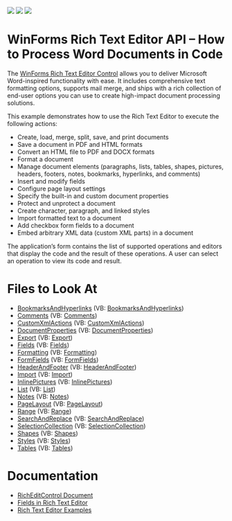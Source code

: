 <!-- default badges list -->
![](https://img.shields.io/endpoint?url=https://codecentral.devexpress.com/api/v1/VersionRange/128612208/22.2.2%2B)
[![](https://img.shields.io/badge/Open_in_DevExpress_Support_Center-FF7200?style=flat-square&logo=DevExpress&logoColor=white)](https://supportcenter.devexpress.com/ticket/details/E5219)
[![](https://img.shields.io/badge/📖_How_to_use_DevExpress_Examples-e9f6fc?style=flat-square)](https://docs.devexpress.com/GeneralInformation/403183)
<!-- default badges end -->
# WinForms Rich Text Editor API – How to Process Word Documents in Code

The [WinForms Rich Text Editor Control](https://www.devexpress.com/products/net/controls/winforms/rich_editor/) allows you to deliver Microsoft Word-inspired functionality with ease. It includes comprehensive text formatting options, supports mail merge, and ships with a rich collection of end-user options you can use to create high-impact document processing solutions.

This example demonstrates how to use the Rich Text Editor to execute the following actions:

- Create, load, merge, split, save, and print documents
- Save a document in PDF and HTML formats
- Convert an HTML file to PDF and DOCX formats
- Format a document
- Manage document elements (paragraphs, lists, tables, shapes, pictures, headers, footers, notes, bookmarks, hyperlinks, and comments)
- Insert and modify fields
- Configure page layout settings
- Specify the built-in and custom document properties
- Protect and unprotect a document
- Create character, paragraph, and linked styles
- Import formatted text to a document
- Add checkbox form fields to a document
- Embed arbitrary XML data (custom XML parts) in a document

The application’s form contains the list of supported operations and editors that display the code and the result of these operations. A user can select an operation to view its code and result.

# Files to Look At

* [BookmarksAndHyperlinks](./CS/RichEditAPISample/CodeExamples/BookmarksAndHyperlinks.cs) (VB: [BookmarksAndHyperlinks](./VB/RichEditAPISample/CodeExamples/BookmarksAndHyperlinks.vb))
* [Comments](./CS/RichEditAPISample/CodeExamples/Comments.cs) (VB: [Comments](./VB/RichEditAPISample/CodeExamples/Comments.vb))
* [CustomXmlActions](./CS/RichEditAPISample/CodeExamples/CustomXmlActions.cs) (VB: [CustomXmlActions](./VB/RichEditAPISample/CodeExamples/CustomXmlActions.vb))
* [DocumentProperties](./CS/RichEditAPISample/CodeExamples/DocumentProperties.cs) (VB: [DocumentProperties](./VB/RichEditAPISample/CodeExamples/DocumentProperties.vb))
* [Export](./CS/RichEditAPISample/CodeExamples/Export.cs) (VB: [Export](./VB/RichEditAPISample/CodeExamples/Export.vb))
* [Fields](./CS/RichEditAPISample/CodeExamples/Field.cs) (VB: [Fields](./VB/RichEditAPISample/CodeExamples/Field.vb))
* [Formatting](./CS/RichEditAPISample/CodeExamples/Formatting.cs) (VB: [Formatting](./VB/RichEditAPISample/CodeExamples/Formatting.vb))
* [FormFields](./CS/RichEditAPISample/CodeExamples/FormFields.cs) (VB: [FormFields](./VB/RichEditAPISample/CodeExamples/FormFields.vb))
* [HeaderAndFooter](./CS/RichEditAPISample/CodeExamples/HeaderAndFooter.cs) (VB: [HeaderAndFooter](./VB/RichEditAPISample/CodeExamples/HeaderAndFooter.vb))
* [Import](./CS/RichEditAPISample/CodeExamples/Import.cs) (VB: [Import](./VB/RichEditAPISample/CodeExamples/Import.vb))
* [InlinePictures](./CS/RichEditAPISample/CodeExamples/InlinePictures.cs) (VB: [InlinePictures](./VB/RichEditAPISample/CodeExamples/InlinePictures.vb))
* [List](./CS/RichEditAPISample/CodeExamples/List.cs) (VB: [List](./VB/RichEditAPISample/CodeExamples/List.vb))
* [Notes](./CS/RichEditAPISample/CodeExamples/Notes.cs) (VB: [Notes](./VB/RichEditAPISample/CodeExamples/Notes.vb))
* [PageLayout](./CS/RichEditAPISample/CodeExamples/PageLayout.cs) (VB: [PageLayout](./VB/RichEditAPISample/CodeExamples/PageLayout.vb))
* [Range](./CS/RichEditAPISample/CodeExamples/Range.cs) (VB: [Range](./VB/RichEditAPISample/CodeExamples/Range.vb))
* [SearchAndReplace](./CS/RichEditAPISample/CodeExamples/SearchAndReplace.cs) (VB: [SearchAndReplace](./VB/RichEditAPISample/CodeExamples/SearchAndReplace.vb))
* [SelectionCollection](./CS/RichEditAPISample/CodeExamples/SelectionCollection.cs) (VB: [SelectionCollection](./VB/RichEditAPISample/CodeExamples/SelectionCollection.vb))
* [Shapes](./CS/RichEditAPISample/CodeExamples/Shapes.cs) (VB: [Shapes](./VB/RichEditAPISample/CodeExamples/Shapes.vb))
* [Styles](./CS/RichEditAPISample/CodeExamples/Styles.cs) (VB: [Styles](./VB/RichEditAPISample/CodeExamples/Styles.vb))
* [Tables](./CS/RichEditAPISample/CodeExamples/Table.cs) (VB: [Tables](./VB/RichEditAPISample/CodeExamples/Table.vb))

# Documentation

* [RichEditControl Document](https://docs.devexpress.com/WindowsForms/6262/controls-and-libraries/rich-text-editor/rich-edit-control-document)
* [Fields in Rich Text Editor](https://docs.devexpress.com/WindowsForms/11166/controls-and-libraries/rich-text-editor/fields)
* [Rich Text Editor Examples](https://docs.devexpress.com/WindowsForms/5806/controls-and-libraries/rich-text-editor/examples)
